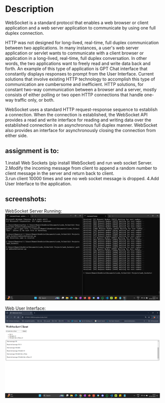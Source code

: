 # Description
WebSocket is a standard protocol that enables a web browser or client application and a web server application to communicate by using one full duplex connection.

HTTP was not designed for long-lived, real-time, full duplex communication between two applications. In many instances, a user's web server application or servlet wants to communicate with a client browser or application in a long-lived, real-time, full duplex conversation. In other words, the two applications want to freely read and write data back and forth. An example of this type of application is GPT Chat interface that constantly displays responses to prompt from the User Interface. Current solutions that involve existing HTTP technology to accomplish this type of communication are cumbersome and inefficient. HTTP solutions, for constant two-way communication between a browser and a server, mostly consists of either polling or two open HTTP connections that handle one-way traffic only, or both.

WebSocket uses a standard HTTP request-response sequence to establish a connection. When the connection is established, the WebSocket API provides a read and write interface for reading and writing data over the established connection in an asynchronous full duplex manner. WebSocket also provides an interface for asynchronously closing the connection from either side.

## assignment is to:
1.install Web Sockets (pip install WebSocket)  and run web socket Server. 
2.Modify the incoming message from client to append a random number to client message in the server and return back to client.  
3.run client 10000 times and see no web socket message is dropped. 
4.Add User Interface to the application.

## screenshots:

WebSocket Server Running:
![WebSocket Server Running:](./Screenshot_Console.png)

Web User Interface:
![Web User Interface:](./Screenshot_Web_User_Interface.png)
